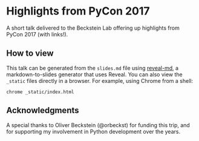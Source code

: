 # Highlights from PyCon 2017

A short talk delivered to the Beckstein Lab offering up highlights from PyCon 2017 (with links!).

## How to view

This talk can be generated from the ``slides.md`` file using [reveal-md](https://github.com/webpro/reveal-md), a markdown-to-slides generator that uses Reveal. You can also view the ``_static`` files directly in a browser. For example, using Chrome from a shell:

    chrome _static/index.html

## Acknowledgments

A special thanks to Oliver Beckstein (@orbeckst) for funding this trip, and for supporting my involvement in Python development over the years.

